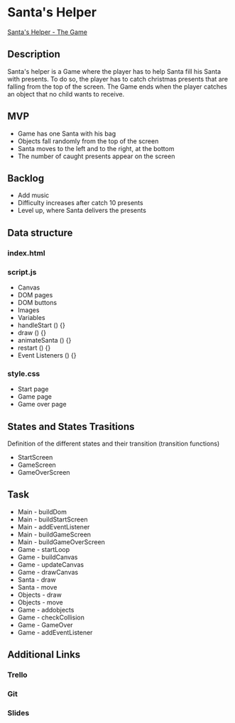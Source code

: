 # Santa's Helper
[Santa's Helper - The Game](https://cruzines.github.io/SantasLittleHelper-Game/)
## Description
Santa's helper is a Game where the player has to help Santa fill his Santa with presents. To do so, the player has to catch christmas presents that are falling from the top of the screen. The Game ends when the player catches an object that no child wants to receive.

## MVP
- Game has one Santa with his bag
- Objects fall randomly from the top of the screen
- Santa moves to the left and to the right, at the bottom
- The number of caught presents appear on the screen


## Backlog
- Add music
- Difficulty increases after catch 10 presents
- Level up, where Santa delivers the presents

## Data structure

### index.html
<section id = "start-page">
<section id = "game">
<section id = "gameover-page">

### script.js
- Canvas
- DOM pages
- DOM buttons
- Images
- Variables
- handleStart () {}
- draw () {}
- animateSanta () {}
- restart () {}
- Event Listeners () {}

### style.css
- Start page
- Game page
- Game over page

## States and States Trasitions
Definition of the different states and their transition (transition functions)

- StartScreen
- GameScreen
- GameOverScreen

## Task

- Main - buildDom
- Main - buildStartScreen
- Main - addEventListener
- Main - buildGameScreen
- Main - buildGameOverScreen
- Game - startLoop
- Game - buildCanvas
- Game - updateCanvas
- Game - drawCanvas
- Santa - draw
- Santa - move
- Objects - draw
- Objects - move
- Game - addobjects
- Game - checkCollision
- Game - GameOver
- Game - addEventListener

## Additional Links
### Trello
### Git
### Slides
